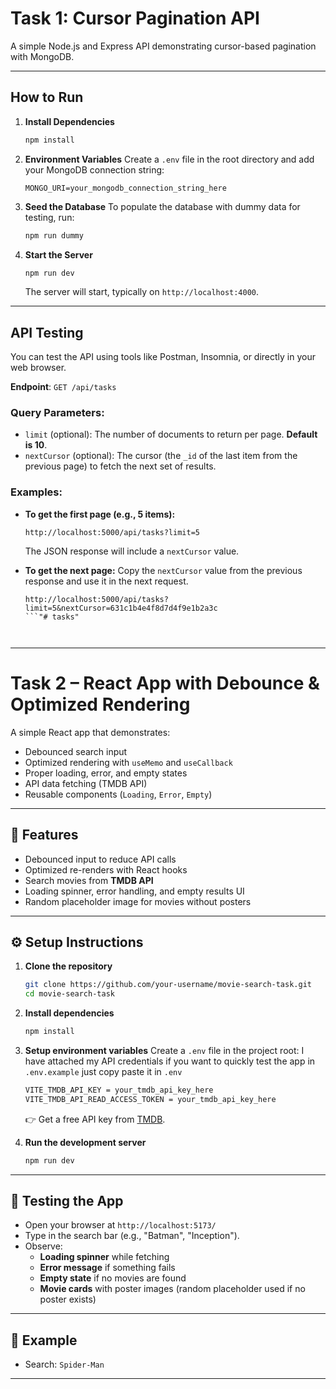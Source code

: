 # Task 1: Cursor Pagination API

A simple Node.js and Express API demonstrating cursor-based pagination with MongoDB.

-----

## How to Run

1.  **Install Dependencies**

    ```bash
    npm install
    ```

2.  **Environment Variables**
    Create a `.env` file in the root directory and add your MongoDB connection string:

    ```
    MONGO_URI=your_mongodb_connection_string_here
    ```

3.  **Seed the Database**
    To populate the database with dummy data for testing, run:

    ```bash
    npm run dummy
    ```

4.  **Start the Server**

    ```bash
    npm run dev
    ```

    The server will start, typically on `http://localhost:4000`.

-----

## API Testing

You can test the API using tools like Postman, Insomnia, or directly in your web browser.

**Endpoint**: `GET /api/tasks`

### Query Parameters:

  * `limit` (optional): The number of documents to return per page. **Default is 10**.
  * `nextCursor` (optional): The cursor (the `_id` of the last item from the previous page) to fetch the next set of results.

### Examples:

  * **To get the first page (e.g., 5 items):**

    ```
    http://localhost:5000/api/tasks?limit=5
    ```

    The JSON response will include a `nextCursor` value.

  * **To get the next page:**
    Copy the `nextCursor` value from the previous response and use it in the next request.

    ```
    http://localhost:5000/api/tasks?limit=5&nextCursor=631c1b4e4f8d7d4f9e1b2a3c
    ```"# tasks" 



-----

# Task 2 – React App with Debounce & Optimized Rendering

A simple React app that demonstrates:

  * Debounced search input
  * Optimized rendering with `useMemo` and `useCallback`
  * Proper loading, error, and empty states
  * API data fetching (TMDB API)
  * Reusable components (`Loading`, `Error`, `Empty`)

-----

## 🚀 Features

  
  * Debounced input to reduce API calls
  * Optimized re-renders with React hooks
  * Search movies from **TMDB API**
  * Loading spinner, error handling, and empty results UI
  * Random placeholder image for movies without posters

-----

## ⚙️ Setup Instructions

1.  **Clone the repository**

    ```bash
    git clone https://github.com/your-username/movie-search-task.git
    cd movie-search-task
    ```

2.  **Install dependencies**

    ```bash
    npm install
    ```

3.  **Setup environment variables**
    Create a `.env` file in the project root: I have attached my API credentials if you want to quickly test the app in `.env.example` just copy paste it in `.env`

    ```bash
    VITE_TMDB_API_KEY = your_tmdb_api_key_here
    VITE_TMDB_API_READ_ACCESS_TOKEN = your_tmdb_api_key_here
    ```

    👉 Get a free API key from [TMDB](https://www.themoviedb.org/).

4.  **Run the development server**

    ```bash
    npm run dev
    ```

-----

## 🧪 Testing the App

  * Open your browser at `http://localhost:5173/`
  * Type in the search bar (e.g., "Batman", "Inception").
  * Observe:
      * **Loading spinner** while fetching
      * **Error message** if something fails
      * **Empty state** if no movies are found
      * **Movie cards** with poster images
        (random placeholder used if no poster exists)

-----

## 📸 Example

  * Search: `Spider-Man`

-----